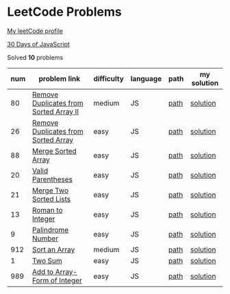 # LeetCode Problems
[My leetCode profile](https://leetcode.com/DreasWeiss/)

[30 Days of JavaScript](./30DaysOfJavascript/README.md)

Solved **10** problems

|num|problem link|difficulty|language|path|my solution|
|---|----|---|---|---|---|
|80|[Remove Duplicates from Sorted Array II](https://leetcode.com/problems/remove-duplicates-from-sorted-array-ii/)|medium|JS|[path](./problems/n80RemoveDuplicatesFromSortedArrayII/)|[solution](./problems/n80RemoveDuplicatesFromSortedArrayII/problem.js)|
|26|[Remove Duplicates from Sorted Array](https://leetcode.com/problems/remove-duplicates-from-sorted-array/)|easy|JS|[path](./problems/n88MergeSortedArray/)|[solution](./problems/n88MergeSortedArray/problem.js)|
|88|[Merge Sorted Array](https://leetcode.com/problems/merge-sorted-array)|easy|JS|[path](./problems/n88MergeSortedArray/)|[solution](./problems/n88MergeSortedArray/problem.js)|
|20|[Valid Parentheses](https://leetcode.com/problems/valid-parentheses/)|easy|JS|[path](./problems/n20ValidParentheses/)|[solution](./problems/n20ValidParentheses/problem.js)|
|21|[Merge Two Sorted Lists](https://leetcode.com/problems/merge-two-sorted-lists/)|easy|JS|[path](./problems/n21MergeTwoSortedLists/)|[solution](./problems/n21MergeTwoSortedLists/problem.js)|
|13|[Roman to Integer](https://leetcode.com/problems/roman-to-integer/)|easy|JS|[path](./problems/n13RomanToInteger/)|[solution](./problems/n13RomanToInteger/problem.js)|
|9|[Palindrome Number](https://leetcode.com/problems/palindrome-number/)|easy|JS|[path](./problems/n9PalindromeNumber/)|[solution](./problems/n9PalindromeNumber/problem.js)|
|912|[Sort an Array](https://leetcode.com/problems/sort-an-array/)|medium|JS|[path](./problems/n912SortAnArray/)|[solution](./problems/n912SortAnArray/problem.js)|
|1|[Two Sum](https://leetcode.com/problems/two-sum/)|easy|JS|[path](./problems/n1TwoSum)|[solution](./problems/n1TwoSum/problem.js)|
|989|[Add to Array-Form of Integer](https://leetcode.com/problems/add-to-array-form-of-integer/)|easy|JS|[path](./problems/n989AddToArrayFormOfInteger/)|[solution](./problems/n989AddToArrayFormOfInteger/problem.js)|